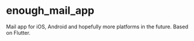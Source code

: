 # enough_mail_app
Mail app for iOS, Android and hopefully more platforms in the future. Based on Flutter.
